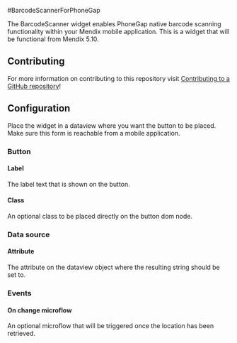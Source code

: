 #BarcodeScannerForPhoneGap

The BarcodeScanner widget enables PhoneGap native barcode scanning functionality within your Mendix mobile application. This is a widget that will be functional from Mendix 5.10.

## Contributing

For more information on contributing to this repository visit [Contributing to a GitHub repository](https://world.mendix.com/display/howto50/Contributing+to+a+GitHub+repository)!

## Configuration

Place the widget in a dataview where you want the button to be placed. Make sure this form is reachable from a mobile application.

### Button
#### Label
The label text that is shown on the button.

#### Class
An optional class to be placed directly on the button dom node.

### Data source
#### Attribute
The attribute on the dataview object where the resulting string should be set to.

### Events
#### On change microflow
An optional microflow that will be triggered once the location has been retrieved.